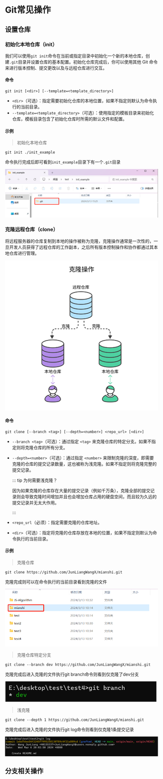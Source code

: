 # Git常见操作



## 设置仓库



### 初始化本地仓库（init）

我们可以使用`git init`命令在当前或指定目录中初始化一个新的本地仓库，创建`.git`目录并设置仓库的基本配置。初始化仓库完成后，你可以使用其他 Git 命令来进行版本控制、提交更改以及与远程仓库进行交互。



#### **命令**

```shell
git init [<dir>] [--template=<template_directory>]
```

- `<dir>`（可选）：指定需要初始化仓库的本地位置，如果不指定则默认为命令执行的当前目录。
- `--template=<template_directory>`（可选）：使用指定的模板目录来初始化仓库，模板目录包含了初始化仓库时所需的默认文件和配置。



#### 示例

> 初始化本地仓库

```shell
git init ./init_example
```

命令执行完成后即可看到`init_example`目录下有一个`.git`目录

![image-20240313152626225](../../public/image-20240313152626225.png)



### 克隆远程仓库（clone）

将远程服务器的仓库复制到本地的操作被称为克隆，克隆操作通常是一次性的，一旦开发人员获得了远程仓库的工作副本，之后所有版本控制操作和协作都通过其本地仓库进行管理。

![clone-example](../../public/clone-example.png)

#### **命令**

```shell
git clone [--branch <tag>] [--depth=<number>] <repo_url> [<dir>]
```

- `--branch <tag>`（可选）：通过指定 `<tag>` 来克隆仓库的特定分支。如果不指定则将克隆仓库的所有分支。

- `--depth=<number>`（可选）：通过指定 `<number>` 来限制克隆的深度，即需要克隆的仓库的提交记录数量，这也被称为浅克隆。如果不指定则将克隆完整的提交记录。

  ::: tip 为何需要浅克隆？

  因为如果克隆的仓库存在大量的提交记录（例如千万条），克隆全部的提交记录则会导致克隆时间增加并且也会增加仓库占用的硬盘空间，而且较为久远的提交记录并无太大作用。

  :::

- `<repo_url`（必须）：指定需要克隆的仓库地址。

- `<dir>`（可选）：指定将克隆的仓库存放在本地的位置，如果不指定则默认为命令执行的当前目录。



#### 示例

> 克隆仓库

```shell
git clone https://github.com/JunLiangWangX/mianshi.git
```

克隆完成则可以在命令执行的当前目录看到克隆的文件

![image-20240313110705607](../../public/image-20240313110705607.png)

> 克隆仓库特定分支

```shell
git clone --branch dev https://github.com/JunLiangWangX/mianshi.git
```

克隆完成后进入克隆的文件执行git branch命令则看到仅克隆了dev分支

![image-20240313110730785](../../public/image-20240313110730785.png)

> 浅克隆

```
git clone --depth 1 https://github.com/JunLiangWangX/mianshi.git
```

克隆完成后进入克隆的文件执行git log命令则看到仅克隆1条提交记录

![image-20240313111913575](../../public/image-20240313111913575.png)



## 分支相关操作



